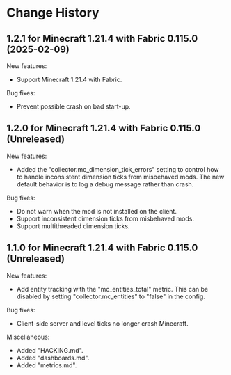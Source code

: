 Change History
==============


1.2.1 for Minecraft 1.21.4 with Fabric 0.115.0 (2025-02-09)
-----------------------------------------------------------

New features:

- Support Minecraft 1.21.4 with Fabric.

Bug fixes:

- Prevent possible crash on bad start-up.


1.2.0 for Minecraft 1.21.4 with Fabric 0.115.0 (Unreleased)
-----------------------------------------------------------

New features:

- Added the "collector.mc_dimension_tick_errors" setting to control how to handle inconsistent dimension ticks from misbehaved mods. The new default behavior is to log a debug message rather than crash.

Bug fixes:

- Do not warn when the mod is not installed on the client.
- Support inconsistent dimension ticks from misbehaved mods.
- Support multithreaded dimension ticks.


1.1.0 for Minecraft 1.21.4 with Fabric 0.115.0 (Unreleased)
-----------------------------------------------------------

New features:

- Add entity tracking with the "mc_entities_total" metric. This can be disabled by setting "collector.mc_entities" to "false" in the config.

Bug fixes:

- Client-side server and level ticks no longer crash Minecraft.

Miscellaneous:

- Added "HACKING.md".
- Added "dashboards.md".
- Added "metrics.md".
